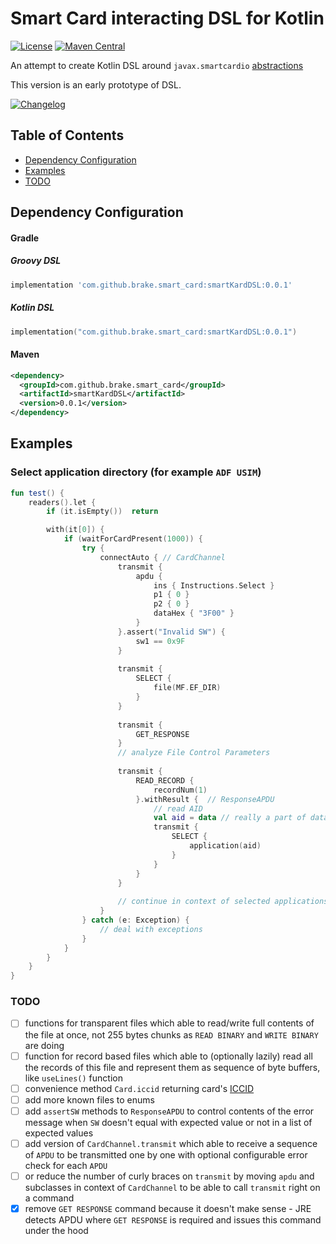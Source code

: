 # Smart Card interacting DSL for Kotlin

[![License](https://img.shields.io/badge/License-Apache%202.0-blue.svg)](https://www.apache.org/licenses/LICENSE-2.0.txt) [![Maven Central](https://img.shields.io/maven-central/v/com.github.brake.smart_card/smartKardDSL.svg?label=Maven%20Central)](https://search.maven.org/search?q=g:%22com.github.brake.smart_card%22%20AND%20a:%22smartKardDSL%22)

An attempt to create Kotlin DSL around `javax.smartcardio` [abstractions](https://docs.oracle.com/javase/7/docs/jre/api/security/smartcardio/spec/javax/smartcardio/package-summary.html) 

This version is an early prototype of DSL.

[![Changelog](https://img.shields.io/badge/CHANGELOG-Click%20Here-green.svg?longCache=true&style=for-the-badge)](CHANGELOG.md)

## Table of Contents

* [Dependency Configuration](#dependency-configuration)
* [Examples](#examples)
* [TODO](#todo)

## Dependency Configuration

#### Gradle

##### Groovy DSL
```groovy
implementation 'com.github.brake.smart_card:smartKardDSL:0.0.1'
```

##### Kotlin DSL
```kotlin
implementation("com.github.brake.smart_card:smartKardDSL:0.0.1")
```

#### Maven

```xml
<dependency>
  <groupId>com.github.brake.smart_card</groupId>
  <artifactId>smartKardDSL</artifactId>
  <version>0.0.1</version>
</dependency>
```

## Examples

### Select application directory (for example `ADF USIM`)

```kotlin
fun test() {
    readers().let {
        if (it.isEmpty())  return

        with(it[0]) {
            if (waitForCardPresent(1000)) {
                try {
                    connectAuto { // CardChannel
                        transmit {
                            apdu {
                                ins { Instructions.Select }
                                p1 { 0 }
                                p2 { 0 }
                                dataHex { "3F00" }
                            }
                        }.assert("Invalid SW") {
                            sw1 == 0x9F
                        }
                        
                        transmit {
                            SELECT {
                                file(MF.EF_DIR)    
                            }
                        }
                        
                        transmit {
                            GET_RESPONSE
                        }
                        // analyze File Control Parameters
                        
                        transmit {
                            READ_RECORD {
                                recordNum(1)
                            }.withResult {  // ResponseAPDU
                                // read AID
                                val aid = data // really a part of data
                                transmit {
                                    SELECT {
                                        application(aid)
                                    }
                                }
                            }
                        }
                        
                        // continue in context of selected applications' DF
                    }
                } catch (e: Exception) {
                    // deal with exceptions
                }
            }
        }
    }
}

```

### TODO

- [ ] functions for transparent files which able to read/write full contents of the file at once, not 255 bytes chunks as `READ BINARY` and `WRITE BINARY` are doing
- [ ] function for record based files which able to (optionally lazily) read all the records of this file and represent them as sequence of byte buffers, like `useLines()` function 
- [ ] convenience method `Card.iccid` returning card's [ICCID](https://en.wikipedia.org/wiki/SIM_card#ICCID) 
- [ ] add more known files to enums
- [ ] add `assertSW` methods to `ResponseAPDU` to control contents of the error message when `SW` doesn't equal with expected value or not in a list of expected values
- [ ] add version of `CardChannel.transmit` which able to receive a sequence of `APDU` to be transmitted one by one with optional configurable error check for each `APDU`
- [ ] or reduce the number of curly braces on `transmit` by moving `apdu` and subclasses in context of `CardChannel` to be able to call `transmit` right on a command
- [X] remove `GET RESPONSE` command because it doesn't make sense - JRE detects APDU where `GET RESPONSE` is required and issues this command under the hood
